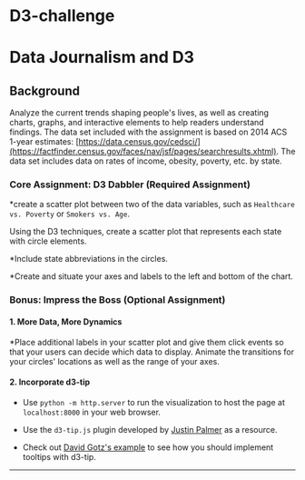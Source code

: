 # D3-challenge
# Data Journalism and D3

## Background

Analyze the current trends shaping people's lives, as well as creating charts, graphs, and interactive elements to help readers understand findings.
The data set included with the assignment is based on 2014 ACS 1-year estimates: [https://data.census.gov/cedsci/](https://factfinder.census.gov/faces/nav/jsf/pages/searchresults.xhtml).
The data set includes data on rates of income, obesity, poverty, etc. by state. 


### Core Assignment: D3 Dabbler (Required Assignment)

*create a scatter plot between two of the data variables, such as `Healthcare vs. Poverty` or `Smokers vs. Age`.

Using the D3 techniques, create a scatter plot that represents each state with circle elements. 

*Include state abbreviations in the circles.

*Create and situate your axes and labels to the left and bottom of the chart.


### Bonus: Impress the Boss (Optional Assignment)

#### 1. More Data, More Dynamics

*Place additional labels in your scatter plot and give them click events so that your users can decide which data to display. 
Animate the transitions for your circles' locations as well as the range of your axes. 

#### 2. Incorporate d3-tip

* Use `python -m http.server` to run the visualization to host the page at `localhost:8000` in your web browser.

* Use the `d3-tip.js` plugin developed by [Justin Palmer](https://github.com/Caged) as a resource.

* Check out [David Gotz's example](https://bl.ocks.org/davegotz/bd54b56723c154d25eedde6504d30ad7) to see how you should implement tooltips with d3-tip.

- - -
